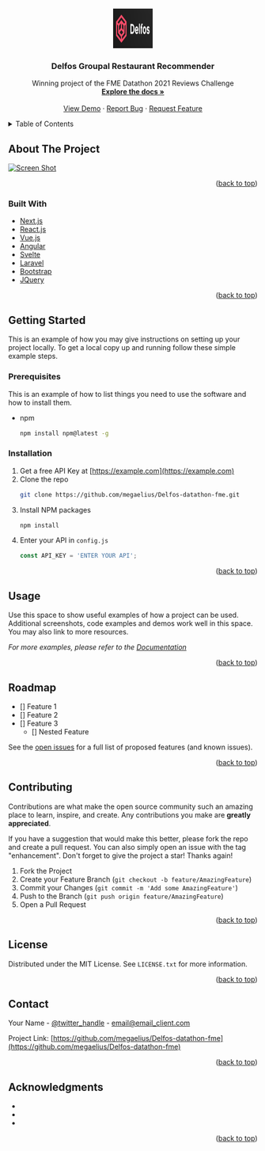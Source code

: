 <div id="top"></div>

<!-- PROJECT LOGO -->
<br />
<div align="center">
  <a href="https://github.com/megaelius/Delfos-datathon-fme">
    <img src="README_Images/logo.png" alt="Logo" width="80" height="80">
  </a>

<h3 align="center">Delfos Groupal Restaurant Recommender</h3>

  <p align="center">
    Winning project of the FME Datathon 2021 Reviews Challenge
    <br />
    <a href="https://github.com/megaelius/Delfos-datathon-fme"><strong>Explore the docs »</strong></a>
    <br />
    <br />
    <a href="https://github.com/megaelius/Delfos-datathon-fme">View Demo</a>
    ·
    <a href="https://github.com/megaelius/Delfos-datathon-fme/issues">Report Bug</a>
    ·
    <a href="https://github.com/megaelius/Delfos-datathon-fme/pulls">Request Feature</a>
  </p>
</div>



<!-- TABLE OF CONTENTS -->
<details>
  <summary>Table of Contents</summary>
  <ol>
    <li>
      <a href="#about-the-project">About The Project</a>
      <ul>
        <li><a href="#built-with">Built With</a></li>
      </ul>
    </li>
    <li>
      <a href="#getting-started">Getting Started</a>
      <ul>
        <li><a href="#prerequisites">Prerequisites</a></li>
        <li><a href="#installation">Installation</a></li>
      </ul>
    </li>
    <li><a href="#usage">Usage</a></li>
    <li><a href="#roadmap">Roadmap</a></li>
    <li><a href="#contributing">Contributing</a></li>
    <li><a href="#license">License</a></li>
    <li><a href="#contact">Contact</a></li>
    <li><a href="#acknowledgments">Acknowledgments</a></li>
  </ol>
</details>



<!-- ABOUT THE PROJECT -->
## About The Project

[![Screen Shot][product-screenshot]](https://example.com)



<p align="right">(<a href="#top">back to top</a>)</p>



### Built With

* [Next.js](https://nextjs.org/)
* [React.js](https://reactjs.org/)
* [Vue.js](https://vuejs.org/)
* [Angular](https://angular.io/)
* [Svelte](https://svelte.dev/)
* [Laravel](https://laravel.com)
* [Bootstrap](https://getbootstrap.com)
* [JQuery](https://jquery.com)

<p align="right">(<a href="#top">back to top</a>)</p>



<!-- GETTING STARTED -->
## Getting Started

This is an example of how you may give instructions on setting up your project locally.
To get a local copy up and running follow these simple example steps.

### Prerequisites

This is an example of how to list things you need to use the software and how to install them.
* npm
  ```sh
  npm install npm@latest -g
  ```

### Installation

1. Get a free API Key at [https://example.com](https://example.com)
2. Clone the repo
   ```sh
   git clone https://github.com/megaelius/Delfos-datathon-fme.git
   ```
3. Install NPM packages
   ```sh
   npm install
   ```
4. Enter your API in `config.js`
   ```js
   const API_KEY = 'ENTER YOUR API';
   ```

<p align="right">(<a href="#top">back to top</a>)</p>



<!-- USAGE EXAMPLES -->
## Usage

Use this space to show useful examples of how a project can be used. Additional screenshots, code examples and demos work well in this space. You may also link to more resources.

_For more examples, please refer to the [Documentation](https://example.com)_

<p align="right">(<a href="#top">back to top</a>)</p>



<!-- ROADMAP -->
## Roadmap

- [] Feature 1
- [] Feature 2
- [] Feature 3
    - [] Nested Feature

See the [open issues](https://github.com/megaelius/Delfos-datathon-fme/issues) for a full list of proposed features (and known issues).

<p align="right">(<a href="#top">back to top</a>)</p>



<!-- CONTRIBUTING -->
## Contributing

Contributions are what make the open source community such an amazing place to learn, inspire, and create. Any contributions you make are **greatly appreciated**.

If you have a suggestion that would make this better, please fork the repo and create a pull request. You can also simply open an issue with the tag "enhancement".
Don't forget to give the project a star! Thanks again!

1. Fork the Project
2. Create your Feature Branch (`git checkout -b feature/AmazingFeature`)
3. Commit your Changes (`git commit -m 'Add some AmazingFeature'`)
4. Push to the Branch (`git push origin feature/AmazingFeature`)
5. Open a Pull Request

<p align="right">(<a href="#top">back to top</a>)</p>



<!-- LICENSE -->
## License

Distributed under the MIT License. See `LICENSE.txt` for more information.

<p align="right">(<a href="#top">back to top</a>)</p>



<!-- CONTACT -->
## Contact

Your Name - [@twitter_handle](https://twitter.com/twitter_handle) - email@email_client.com

Project Link: [https://github.com/megaelius/Delfos-datathon-fme](https://github.com/megaelius/Delfos-datathon-fme)

<p align="right">(<a href="#top">back to top</a>)</p>



<!-- ACKNOWLEDGMENTS -->
## Acknowledgments

* []()
* []()
* []()

<p align="right">(<a href="#top">back to top</a>)</p>



<!-- MARKDOWN LINKS & IMAGES -->
<!-- https://www.markdownguide.org/basic-syntax/#reference-style-links -->
[contributors-shield]: https://img.shields.io/github/contributors/megaelius/Delfos-datathon-fme.svg?style=for-the-badge
[contributors-url]: https://github.com/megaelius/Delfos-datathon-fme/graphs/contributors
[forks-shield]: https://img.shields.io/github/forks/megaelius/Delfos-datathon-fme.svg?style=for-the-badge
[forks-url]: https://github.com/megaelius/Delfos-datathon-fme/network/members
[stars-shield]: https://img.shields.io/github/stars/megaelius/Delfos-datathon-fme.svg?style=for-the-badge
[stars-url]: https://github.com/megaelius/Delfos-datathon-fme/stargazers
[issues-shield]: https://img.shields.io/github/issues/megaelius/Delfos-datathon-fme.svg?style=for-the-badge
[issues-url]: https://github.com/megaelius/Delfos-datathon-fme/issues
[license-shield]: https://img.shields.io/github/license/megaelius/Delfos-datathon-fme.svg?style=for-the-badge
[license-url]: https://github.com/megaelius/Delfos-datathon-fme/blob/master/LICENSE.txt
[linkedin-shield]: https://img.shields.io/badge/-LinkedIn-black.svg?style=for-the-badge&logo=linkedin&colorB=555
[linkedin-url]: https://linkedin.com/in/linkedin_username
[product-screenshot]: images/screenshot.png
